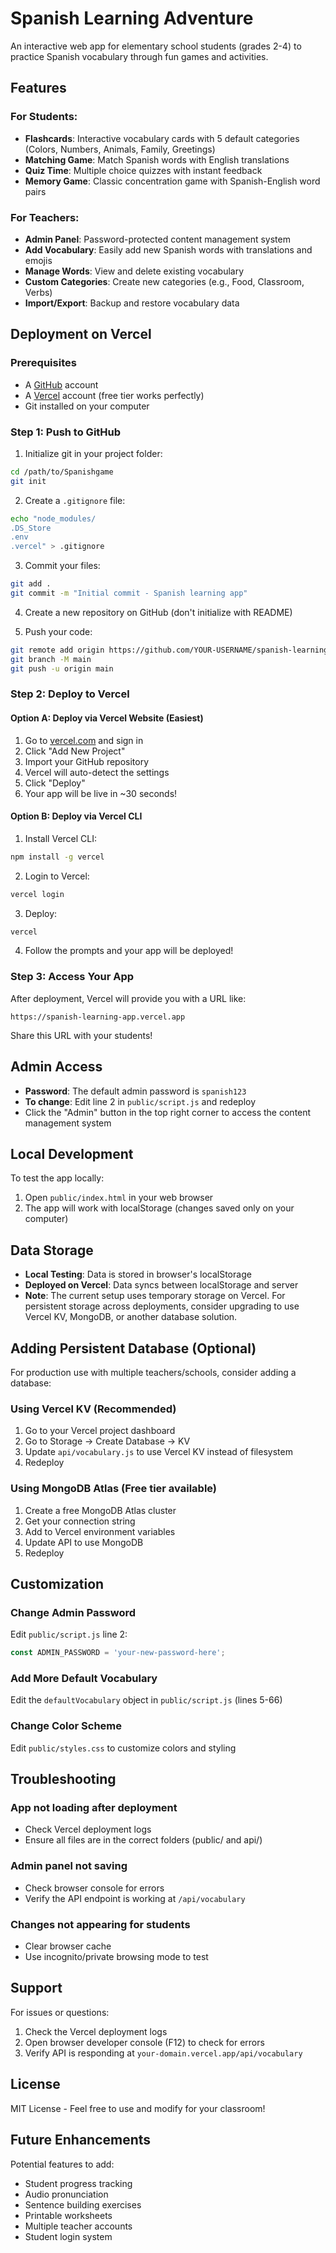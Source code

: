 # Spanish Learning Adventure

An interactive web app for elementary school students (grades 2-4) to practice Spanish vocabulary through fun games and activities.

## Features

### For Students:
- **Flashcards**: Interactive vocabulary cards with 5 default categories (Colors, Numbers, Animals, Family, Greetings)
- **Matching Game**: Match Spanish words with English translations
- **Quiz Time**: Multiple choice quizzes with instant feedback
- **Memory Game**: Classic concentration game with Spanish-English word pairs

### For Teachers:
- **Admin Panel**: Password-protected content management system
- **Add Vocabulary**: Easily add new Spanish words with translations and emojis
- **Manage Words**: View and delete existing vocabulary
- **Custom Categories**: Create new categories (e.g., Food, Classroom, Verbs)
- **Import/Export**: Backup and restore vocabulary data

## Deployment on Vercel

### Prerequisites
- A [GitHub](https://github.com) account
- A [Vercel](https://vercel.com) account (free tier works perfectly)
- Git installed on your computer

### Step 1: Push to GitHub

1. Initialize git in your project folder:
```bash
cd /path/to/Spanishgame
git init
```

2. Create a `.gitignore` file:
```bash
echo "node_modules/
.DS_Store
.env
.vercel" > .gitignore
```

3. Commit your files:
```bash
git add .
git commit -m "Initial commit - Spanish learning app"
```

4. Create a new repository on GitHub (don't initialize with README)

5. Push your code:
```bash
git remote add origin https://github.com/YOUR-USERNAME/spanish-learning-app.git
git branch -M main
git push -u origin main
```

### Step 2: Deploy to Vercel

#### Option A: Deploy via Vercel Website (Easiest)

1. Go to [vercel.com](https://vercel.com) and sign in
2. Click "Add New Project"
3. Import your GitHub repository
4. Vercel will auto-detect the settings
5. Click "Deploy"
6. Your app will be live in ~30 seconds!

#### Option B: Deploy via Vercel CLI

1. Install Vercel CLI:
```bash
npm install -g vercel
```

2. Login to Vercel:
```bash
vercel login
```

3. Deploy:
```bash
vercel
```

4. Follow the prompts and your app will be deployed!

### Step 3: Access Your App

After deployment, Vercel will provide you with a URL like:
```
https://spanish-learning-app.vercel.app
```

Share this URL with your students!

## Admin Access

- **Password**: The default admin password is `spanish123`
- **To change**: Edit line 2 in `public/script.js` and redeploy
- Click the "Admin" button in the top right corner to access the content management system

## Local Development

To test the app locally:

1. Open `public/index.html` in your web browser
2. The app will work with localStorage (changes saved only on your computer)

## Data Storage

- **Local Testing**: Data is stored in browser's localStorage
- **Deployed on Vercel**: Data syncs between localStorage and server
- **Note**: The current setup uses temporary storage on Vercel. For persistent storage across deployments, consider upgrading to use Vercel KV, MongoDB, or another database solution.

## Adding Persistent Database (Optional)

For production use with multiple teachers/schools, consider adding a database:

### Using Vercel KV (Recommended)

1. Go to your Vercel project dashboard
2. Go to Storage → Create Database → KV
3. Update `api/vocabulary.js` to use Vercel KV instead of filesystem
4. Redeploy

### Using MongoDB Atlas (Free tier available)

1. Create a free MongoDB Atlas cluster
2. Get your connection string
3. Add to Vercel environment variables
4. Update API to use MongoDB
5. Redeploy

## Customization

### Change Admin Password
Edit `public/script.js` line 2:
```javascript
const ADMIN_PASSWORD = 'your-new-password-here';
```

### Add More Default Vocabulary
Edit the `defaultVocabulary` object in `public/script.js` (lines 5-66)

### Change Color Scheme
Edit `public/styles.css` to customize colors and styling

## Troubleshooting

### App not loading after deployment
- Check Vercel deployment logs
- Ensure all files are in the correct folders (public/ and api/)

### Admin panel not saving
- Check browser console for errors
- Verify the API endpoint is working at `/api/vocabulary`

### Changes not appearing for students
- Clear browser cache
- Use incognito/private browsing mode to test

## Support

For issues or questions:
1. Check the Vercel deployment logs
2. Open browser developer console (F12) to check for errors
3. Verify API is responding at `your-domain.vercel.app/api/vocabulary`

## License

MIT License - Feel free to use and modify for your classroom!

## Future Enhancements

Potential features to add:
- Student progress tracking
- Audio pronunciation
- Sentence building exercises
- Printable worksheets
- Multiple teacher accounts
- Student login system
